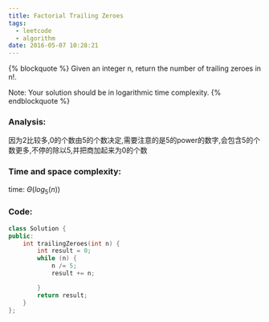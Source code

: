 ```yaml
---
title: Factorial Trailing Zeroes
tags:
  - leetcode
  - algorithm
date: 2016-05-07 10:28:21
---
```

{% blockquote %}
Given an integer n, return the number of trailing zeroes in n!.

Note: Your solution should be in logarithmic time complexity.
{% endblockquote %}
<!-- more -->
### Analysis:
因为2比较多,0的个数由5的个数决定,需要注意的是5的power的数字,会包含5的个数更多,不停的除以5,并把商加起来为0的个数
### Time and space complexity:
time: $\Theta(log_5(n))$
### Code:
```cpp
class Solution {
public:
    int trailingZeroes(int n) {
        int result = 0;
        while (n) {
            n /= 5;
            result += n;

        }
        return result;
    }
};
```
